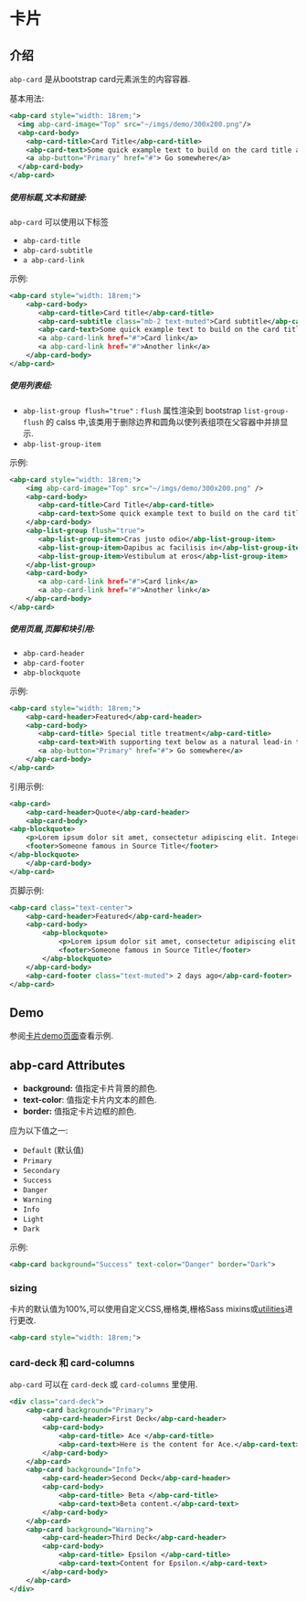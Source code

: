 # 卡片

## 介绍

`abp-card` 是从bootstrap card元素派生的内容容器.

基本用法:

````xml
<abp-card style="width: 18rem;">
  <img abp-card-image="Top" src="~/imgs/demo/300x200.png"/>
  <abp-card-body>
    <abp-card-title>Card Title</abp-card-title>
    <abp-card-text>Some quick example text to build on the card title and make up the bulk of the card's content.</abp-card-text>
    <a abp-button="Primary" href="#"> Go somewhere</a>
  </abp-card-body>
</abp-card>
````

##### 使用标题,文本和链接: 

`abp-card` 可以使用以下标签

* `abp-card-title`
* `abp-card-subtitle`
* `a abp-card-link`

示例:

````xml
<abp-card style="width: 18rem;">
    <abp-card-body>
       <abp-card-title>Card title</abp-card-title>
       <abp-card-subtitle class="mb-2 text-muted">Card subtitle</abp-card-subtitle>
       <abp-card-text>Some quick example text to build on the card title and make up the bulk of the card's content.</abp-card-text>
       <a abp-card-link href="#">Card link</a>
       <a abp-card-link href="#">Another link</a>
    </abp-card-body>
</abp-card>
````

##### 使用列表组:

* `abp-list-group flush="true"` : `flush` 属性渲染到 bootstrap `list-group-flush` 的 calss 中,该类用于删除边界和圆角以使列表组项在父容器中并排显示.
* `abp-list-group-item`

示例:

````xml
<abp-card style="width: 18rem;">
    <img abp-card-image="Top" src="~/imgs/demo/300x200.png" />
    <abp-card-body>
       <abp-card-title>Card Title</abp-card-title>
       <abp-card-text>Some quick example text to build on the card title and make up the bulk of the card's content.</abp-card-text>
    </abp-card-body>
    <abp-list-group flush="true">
       <abp-list-group-item>Cras justo odio</abp-list-group-item>
       <abp-list-group-item>Dapibus ac facilisis in</abp-list-group-item>
       <abp-list-group-item>Vestibulum at eros</abp-list-group-item>
    </abp-list-group>
    <abp-card-body>
       <a abp-card-link href="#">Card link</a>
       <a abp-card-link href="#">Another link</a>
    </abp-card-body>
</abp-card>
````

##### 使用页眉,页脚和块引用:

* `abp-card-header`
* `abp-card-footer`
* `abp-blockquote`

示例:

```xml
<abp-card style="width: 18rem;">
    <abp-card-header>Featured</abp-card-header>
    <abp-card-body>
       <abp-card-title> Special title treatment</abp-card-title>
       <abp-card-text>With supporting text below as a natural lead-in to additional content.</abp-card-text>
       <a abp-button="Primary" href="#"> Go somewhere</a>
    </abp-card-body>
</abp-card>
```

引用示例:

```xml
<abp-card>
    <abp-card-header>Quote</abp-card-header>
    <abp-card-body>
<abp-blockquote>
    <p>Lorem ipsum dolor sit amet, consectetur adipiscing elit. Integer posuere erat a ante.</p>
    <footer>Someone famous in Source Title</footer>
</abp-blockquote>
    </abp-card-body>
</abp-card>
```

页脚示例:

```xml
<abp-card class="text-center">
    <abp-card-header>Featured</abp-card-header>
    <abp-card-body>
        <abp-blockquote>
            <p>Lorem ipsum dolor sit amet, consectetur adipiscing elit. Integer posuere erat a ante.</p>
            <footer>Someone famous in Source Title</footer>
        </abp-blockquote>
    </abp-card-body>
    <abp-card-footer class="text-muted"> 2 days ago</abp-card-footer>
</abp-card>
```

## Demo

参阅[卡片demo页面](https://bootstrap-taghelpers.abp.io/Components/Cards)查看示例.

## abp-card Attributes

- **background:** 值指定卡片背景的颜色.
- **text-color**: 值指定卡片内文本的颜色.
- **border:** 值指定卡片边框的颜色.

应为以下值之一:

* `Default` (默认值)
* `Primary`
* `Secondary`
* `Success`
* `Danger`
* `Warning`
* `Info`
* `Light`
* `Dark`

示例:

````xml
<abp-card background="Success" text-color="Danger" border="Dark">
````

### sizing

卡片的默认值为100%,可以使用自定义CSS,栅格类,栅格Sass mixins或[utilities](https://getbootstrap.com/docs/4.0/utilities/sizing/)进行更改.

````xml
<abp-card style="width: 18rem;">
````

### card-deck 和 card-columns

`abp-card` 可以在 `card-deck` 或 `card-columns` 里使用.

````xml
<div class="card-deck">
    <abp-card background="Primary">
        <abp-card-header>First Deck</abp-card-header>
        <abp-card-body>
            <abp-card-title> Ace </abp-card-title>
            <abp-card-text>Here is the content for Ace.</abp-card-text>
        </abp-card-body>
    </abp-card>
    <abp-card background="Info">
        <abp-card-header>Second Deck</abp-card-header>
        <abp-card-body>
            <abp-card-title> Beta </abp-card-title>
            <abp-card-text>Beta content.</abp-card-text>
        </abp-card-body>
    </abp-card>
    <abp-card background="Warning">
        <abp-card-header>Third Deck</abp-card-header>
        <abp-card-body>
            <abp-card-title> Epsilon </abp-card-title>
            <abp-card-text>Content for Epsilon.</abp-card-text>
        </abp-card-body>
    </abp-card>
</div>
````
